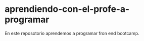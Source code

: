 # aprendiendo-con-el-profe-a-programar
En este reposotorio aprendemos a programar fron end bootcamp.
